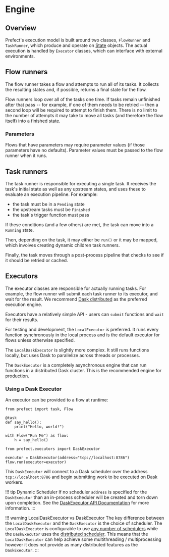 # Engine

## Overview

Prefect's execution model is built around two classes, `FlowRunner` and `TaskRunner`, which produce and operate on [State](states.html) objects. The actual execution is handled by `Executor` classes, which can interface with external environments.

## Flow runners

The flow runner takes a flow and attempts to run all of its tasks. It collects the resulting states and, if possible, returns a final state for the flow.

Flow runners loop over all of the tasks one time. If tasks remain unfinished after that pass -- for example, if one of them needs to be retried -- then a second loop will be required to attempt to finish them. There is no limit to the number of attempts it may take to move all tasks (and therefore the flow itself) into a finished state.

### Parameters

Flows that have parameters may require parameter values (if those parameters have no defaults). Parameter values must be passed to the flow runner when it runs.

## Task runners

The task runner is responsible for executing a single task. It receives the task's initial state as well as any upstream states, and uses these to evaluate an execution pipeline. For example:

- the task must be in a `Pending` state
- the upstream tasks must be `Finished`
- the task's trigger function must pass

If these conditions (and a few others) are met, the task can move into a `Running` state.

Then, depending on the task, it may either be `run()` or it may be mapped, which involves creating dynamic children task runners.

Finally, the task moves through a post-process pipeline that checks to see if it should be retried or cached.

## Executors

The executor classes are responsible for actually running tasks. For example, the flow runner will submit each task runner to its executor, and wait for the result. We recommend [Dask distributed](https://github.com/dask/distributed) as the preferred execution engine.

Executors have a relatively simple API - users can `submit` functions and `wait` for their results.

For testing and development, the `LocalExecutor` is preferred. It runs every function synchronously in the local process and is the default executor for flows unless otherwise specified.

The `LocalDaskExecutor` is slightly more complex. It still runs functions locally, but uses Dask to parallelize across threads or processes.

The `DaskExecutor` is a completely asynchronous engine that can run functions in a distributed Dask cluster. This is the recommended engine for production.

### Using a Dask Executor

An executor can be provided to a flow at runtime:

```python{10, 12-13}
from prefect import task, Flow

@task
def say_hello():
    print("Hello, world!")

with Flow("Run Me") as flow:
    h = say_hello()

from prefect.executors import DaskExecutor

executor = DaskExecutor(address="tcp://localhost:8786")
flow.run(executor=executor)
```

This `DaskExecutor` will connect to a Dask scheduler over the address `tcp://localhost:8786` and begin submitting work to be executed on Dask workers.

!!! tip Dynamic Scheduler
    If no scheduler `address` is specified for the `DaskExecutor` than an in-process scheduler will be created and torn down upon completion. See the [DaskExecutor API Documentation](/api/latest/executors.html#daskexecutor) for more information.
:::

!!! warning LocalDaskExecutor vs DaskExecutor
    The key difference between the `LocalDaskExecutor` and the `DaskExecutor` is the choice of scheduler. The `LocalDaskExecutor` is configurable to use [any number of schedulers](https://docs.dask.org/en/latest/scheduler-overview.html) while the `DaskExecutor` uses the [distributed scheduler](https://docs.dask.org/en/latest/scheduling.html). This means that the `LocalDaskExecutor` can help achieve some multithreading / multiprocessing however it does not provide as many distributed features as the `DaskExecutor`.
:::
